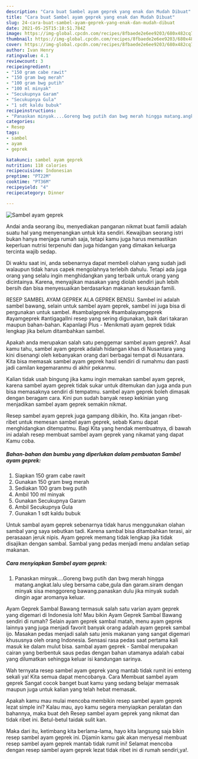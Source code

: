 ```yaml
---
description: "Cara buat Sambel ayam geprek yang enak dan Mudah Dibuat"
title: "Cara buat Sambel ayam geprek yang enak dan Mudah Dibuat"
slug: 24-cara-buat-sambel-ayam-geprek-yang-enak-dan-mudah-dibuat
date: 2021-05-25T15:18:51.784Z
image: https://img-global.cpcdn.com/recipes/8fbaede2e6ee9203/680x482cq70/sambel-ayam-geprek-foto-resep-utama.jpg
thumbnail: https://img-global.cpcdn.com/recipes/8fbaede2e6ee9203/680x482cq70/sambel-ayam-geprek-foto-resep-utama.jpg
cover: https://img-global.cpcdn.com/recipes/8fbaede2e6ee9203/680x482cq70/sambel-ayam-geprek-foto-resep-utama.jpg
author: Ivan Henry
ratingvalue: 4.1
reviewcount: 3
recipeingredient:
- "150 gram cabe rawit"
- "150 gram bwg merah"
- "100 gram bwg putih"
- "100 ml minyak"
- "Secukupnya Garam"
- "Secukupnya Gula"
- "1 sdt kaldu bubuk"
recipeinstructions:
- "Panaskan minyak....Goreng bwg putih dan bwg merah hingga matang.angkat.lalu uleg bersama cabe,gula dan garam.siram dengan minyak sisa menggoreng bawang.panaskan dulu jika minyak sudah dingin agar aromanya keluar."
categories:
- Resep
tags:
- sambel
- ayam
- geprek

katakunci: sambel ayam geprek 
nutrition: 118 calories
recipecuisine: Indonesian
preptime: "PT22M"
cooktime: "PT36M"
recipeyield: "4"
recipecategory: Dinner

---
```



![Sambel ayam geprek](https://img-global.cpcdn.com/recipes/8fbaede2e6ee9203/680x482cq70/sambel-ayam-geprek-foto-resep-utama.jpg)

Andai anda seorang ibu, menyediakan panganan nikmat buat famili adalah suatu hal yang menyenangkan untuk kita sendiri. Kewajiban seorang istri bukan hanya menjaga rumah saja, tetapi kamu juga harus memastikan keperluan nutrisi terpenuhi dan juga hidangan yang dimakan keluarga tercinta wajib sedap.

Di waktu  saat ini, anda sebenarnya dapat membeli olahan yang sudah jadi walaupun tidak harus capek mengolahnya terlebih dahulu. Tetapi ada juga orang yang selalu ingin menghidangkan yang terbaik untuk orang yang dicintainya. Karena, menyajikan masakan yang diolah sendiri jauh lebih bersih dan bisa menyesuaikan berdasarkan makanan kesukaan famili. 

RESEP SAMBEL AYAM GEPREK ALA GEPREK BENSU. Sambel ini adalah sambel bawang, selain untuk sambel ayam geprek, sambel ini juga bisa di pergunakan untuk sambel. #sambalgeprek #sambalayamgeprek #ayamgeprek #antigagalIni resep yang sering digunakan, baik dari takaran maupun bahan-bahan. Kapanlagi Plus - Menikmati ayam geprek tidak lengkap jika belum ditambahkan sambel.

Apakah anda merupakan salah satu penggemar sambel ayam geprek?. Asal kamu tahu, sambel ayam geprek adalah hidangan khas di Nusantara yang kini disenangi oleh kebanyakan orang dari berbagai tempat di Nusantara. Kita bisa memasak sambel ayam geprek hasil sendiri di rumahmu dan pasti jadi camilan kegemaranmu di akhir pekanmu.

Kalian tidak usah bingung jika kamu ingin memakan sambel ayam geprek, karena sambel ayam geprek tidak sukar untuk ditemukan dan juga anda pun bisa memasaknya sendiri di tempatmu. sambel ayam geprek boleh dimasak dengan beragam cara. Kini pun sudah banyak resep kekinian yang menjadikan sambel ayam geprek semakin nikmat.

Resep sambel ayam geprek juga gampang dibikin, lho. Kita jangan ribet-ribet untuk memesan sambel ayam geprek, sebab Kamu dapat menghidangkan ditempatmu. Bagi Kita yang hendak membuatnya, di bawah ini adalah resep membuat sambel ayam geprek yang nikamat yang dapat Kamu coba.

<!--inarticleads1-->

##### Bahan-bahan dan bumbu yang diperlukan dalam pembuatan Sambel ayam geprek:

1. Siapkan 150 gram cabe rawit
1. Gunakan 150 gram bwg merah
1. Sediakan 100 gram bwg putih
1. Ambil 100 ml minyak
1. Gunakan Secukupnya Garam
1. Ambil Secukupnya Gula
1. Gunakan 1 sdt kaldu bubuk


Untuk sambal ayam geprek sebenarnya tidak harus menggunakan olahan sambal yang saya sebutkan tadi. Karena sambal bisa ditambahkan terasi, air perasaaan jeruk nipis. Ayam geprek memang tidak lengkap jika tidak disajikan dengan sambal. Sambal yang pedas menjadi menu andalan setiap makanan. 

<!--inarticleads2-->

##### Cara menyiapkan Sambel ayam geprek:

1. Panaskan minyak....Goreng bwg putih dan bwg merah hingga matang.angkat.lalu uleg bersama cabe,gula dan garam.siram dengan minyak sisa menggoreng bawang.panaskan dulu jika minyak sudah dingin agar aromanya keluar.


Ayam Geprek Sambal Bawang termasuk salah satu varian ayam geprek yang digemari di Indonesia loh! Mau bikin Ayam Geprek Sambal Bawang sendiri di rumah? Selain ayam geprek sambal matah, menu ayam geprek lainnya yang juga menjadi favorit banyak orang adalah ayam geprek sambal ijo. Masakan pedas menjadi salah satu jenis makanan yang sangat digemari khususnya oleh orang Indonesia. Sensasi rasa pedas saat pertama kali masuk ke dalam mulut bisa. sambal ayam geprek - Sambal merupakan cairan yang berbentuk saus pedas dengan bahan utamanya adalah cabai yang dilumatkan sehingga keluar isi kandungan sarinya. 

Wah ternyata resep sambel ayam geprek yang mantab tidak rumit ini enteng sekali ya! Kita semua dapat mencobanya. Cara Membuat sambel ayam geprek Sangat cocok banget buat kamu yang sedang belajar memasak maupun juga untuk kalian yang telah hebat memasak.

Apakah kamu mau mulai mencoba membikin resep sambel ayam geprek lezat simple ini? Kalau mau, ayo kamu segera menyiapkan peralatan dan bahannya, maka buat deh Resep sambel ayam geprek yang nikmat dan tidak ribet ini. Betul-betul taidak sulit kan. 

Maka dari itu, ketimbang kita berlama-lama, hayo kita langsung saja bikin resep sambel ayam geprek ini. Dijamin kamu gak akan menyesal membuat resep sambel ayam geprek mantab tidak rumit ini! Selamat mencoba dengan resep sambel ayam geprek lezat tidak ribet ini di rumah sendiri,ya!.


